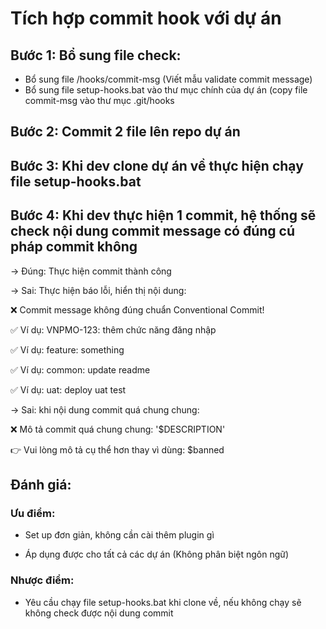 # Tích hợp commit hook với dự án

## Bước 1: Bổ sung file check:
- Bổ sung file /hooks/commit-msg (Viết mẫu validate commit message)
- Bổ sung file setup-hooks.bat vào thư mục chính của dự án (copy file commit-msg vào thư mục .git/hooks

## Bước 2: Commit 2 file lên repo dự án

## Bước 3: Khi dev clone dự án về thực hiện chạy file setup-hooks.bat

## Bước 4: Khi dev thực hiện 1 commit, hệ thống sẽ check nội dung commit message có đúng cú pháp commit không

-> Đúng: Thực hiện commit thành công

-> Sai: Thực hiện báo lỗi, hiển thị nội dung:

❌ Commit message không đúng chuẩn Conventional Commit!

✅ Ví dụ: VNPMO-123: thêm chức năng đăng nhập

✅ Ví dụ: feature: something

✅ Ví dụ: common: update readme

✅ Ví dụ: uat: deploy uat test

-> Sai: khi nội dung commit quá chung chung:

❌ Mô tả commit quá chung chung: '$DESCRIPTION'

👉 Vui lòng mô tả cụ thể hơn thay vì dùng: $banned


## Đánh giá:

### Ưu điểm:

- Set up đơn giản, không cần cài thêm plugin gì

- Áp dụng được cho tất cả các dự án (Không phân biệt ngôn ngữ)

### Nhược điểm:

- Yêu cầu chạy file setup-hooks.bat khi clone về, nếu không chạy sẽ không check được nội dung commit